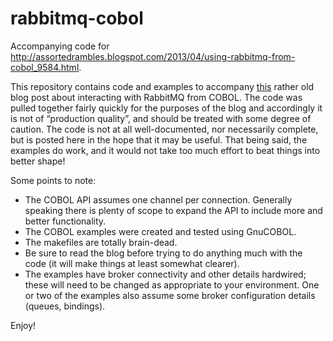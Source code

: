 # rabbitmq-cobol
Accompanying code for http://assortedrambles.blogspot.com/2013/04/using-rabbitmq-from-cobol_9584.html.

This repository contains code and examples to accompany [this](http://assortedrambles.blogspot.com/2013/04/using-rabbitmq-from-cobol_9584.html) rather old blog post about interacting with RabbitMQ from COBOL. The code was pulled together fairly quickly for the purposes of the blog and accordingly it is not of “production quality”, and should be treated with some degree of caution. The code is not at all well-documented, nor necessarily complete, but is posted here in the hope that it may be useful. That being said, the examples do work, and it would not take too much effort to beat things into better shape!

Some points to note:

  - The COBOL API assumes one channel per connection. Generally speaking there is plenty of scope to expand the API to include more and better functionality.
  - The COBOL examples were created and tested using GnuCOBOL.
  - The makefiles are totally brain-dead.
  - Be sure to read the blog before trying to do anything much with the code (it will make things at least somewhat clearer).
  - The examples have broker connectivity and other details hardwired; these will need to be changed as appropriate to your environment. One or two of the examples also assume some broker configuration details (queues, bindings).

Enjoy!
